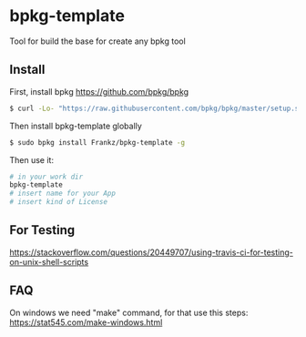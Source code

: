 # bpkg-template

Tool for build the base for create any bpkg tool

## Install 

First, install bpkg https://github.com/bpkg/bpkg

```bash
$ curl -Lo- "https://raw.githubusercontent.com/bpkg/bpkg/master/setup.sh" | bash

```

Then install bpkg-template globally

```bash
$ sudo bpkg install Frankz/bpkg-template -g

```

Then use it:

```bash
# in your work dir
bpkg-template
# insert name for your App
# insert kind of License
```

## For Testing

https://stackoverflow.com/questions/20449707/using-travis-ci-for-testing-on-unix-shell-scripts

## FAQ

On windows we need "make" command, for that use this steps: https://stat545.com/make-windows.html
